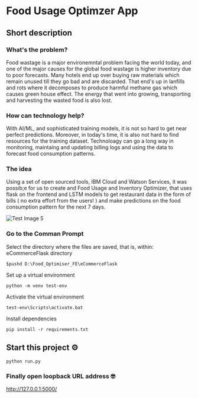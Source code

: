 # Food Usage Optimzer App

## Short description

### What's the problem?
Food wastage is a major environemntal problem facing the world today, and one of the major causes for the global food wastage is higher inventory due to poor forecasts. Many hotels end up over buying raw materials which remain unused till they go bad and are discarded. That end's up in lanfills and rots where it decomposes to produce harmful methane gas which causes green house effect. The energy that went into growing, transporting and harvesting the wasted food is also lost. 

### How can technology help?
With AI/ML, and sophisticated training models, it is not so hard to get near perfect predictions. Moreover, in today's time, it is also not hard to find resources for the training dataset. Technoloagy can go a long way in monitoring, maintaing and updating billing logs and using the data to forecast food consumption patterns.

### The idea
Using a set of open sourced tools, IBM Cloud and Watson Services, it was possib;e for us to create and Food Usage and Inventory Optimizer, that uses flask on the frontend and LSTM models to get restaurant data in the form of bills ( no extra effort from the users! ) and make predictions on the food consumption pattern for the next 7 days.

![Test Image 5](https://github.com/Ishika11/WitAce--Food-Optimization/blob/main/diag.PNG)

 ### Go to the Comman Prompt
 Select the directory where the files are saved, that is, within: eCommerceFlask directory
 ```
 $pushd D:\Food_Optimiser_FE\eCommerceFlask
 ```

Set up a virtual environment
```
python -m venv test-env
```

Activate the virtual environment
```
test-env\Scripts\activate.bat
```
Install dependencies
```
pip install -r requirements.txt
```

## Start this project ⚙️

```
python run.py
```

### Finally open loopback URL address  🤓

http://127.0.0.1:5000/

